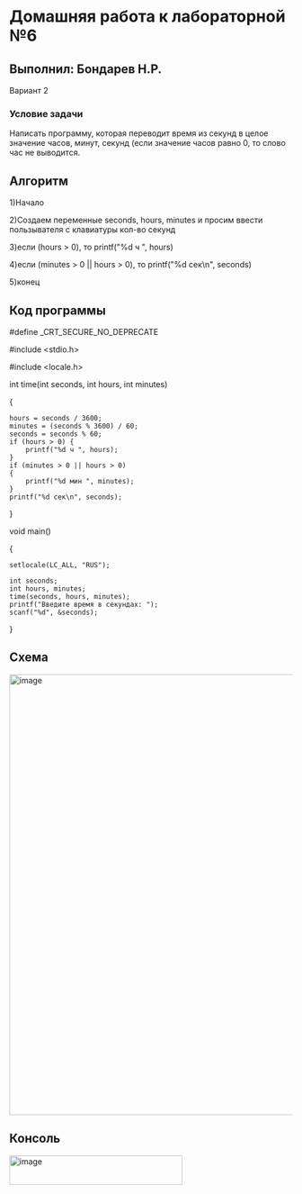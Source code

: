<h1>Домашняя работа к лабораторной №6</h1>
<h2>Выполнил: Бондарев Н.Р.</h2
<h2> Вариант 2</h2>
<h3>Условие задачи</h3>
<p>Написать программу, которая переводит время из секунд в целое
значение часов, минут, секунд (если значение часов равно 0, то слово час не
выводится.</p>
<h2> Алгоритм </h2>
1)Начало

2)Создаем переменные seconds, hours, minutes и просим ввести пользывателя с клавиатуры кол-во секунд

3)если (hours > 0), то printf("%d ч ", hours)

4)если (minutes > 0 || hours > 0), то printf("%d сек\n", seconds)

5)конец

<h2>Код программы</h2>

#define _CRT_SECURE_NO_DEPRECATE 

#include <stdio.h>

#include <locale.h>

int time(int seconds, int hours, int minutes)

{


    hours = seconds / 3600;
    minutes = (seconds % 3600) / 60;
    seconds = seconds % 60;
    if (hours > 0) {
        printf("%d ч ", hours);
    }
    if (minutes > 0 || hours > 0)
    {
        printf("%d мин ", minutes);
    }
    printf("%d сек\n", seconds);
}

void main()

{

    setlocale(LC_ALL, "RUS");

    int seconds;
    int hours, minutes;
    time(seconds, hours, minutes);
    printf("Введите время в секундах: ");
    scanf("%d", &seconds);
}

<h2>Схема</h2>


<img width="576" height="783" alt="image" src="https://github.com/user-attachments/assets/8e30a08a-7302-4685-a995-8c3755c1612e" />


<h2>Консоль</h2>

<img width="308" height="52" alt="image" src="https://github.com/user-attachments/assets/2618171d-afa3-4584-aa9e-29feb89b028e" />



